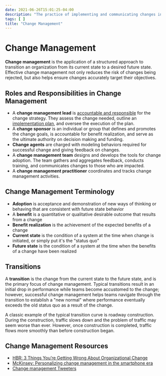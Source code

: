 ```yaml
---
date: 2021-06-26T15:01:25-04:00
description: "The practice of implementing and communicating changes in organizations"
tags: [ ]
title: "Change Management"
---
```


# Change Management

**Change management** is the application of a structured approach to transition an organization from its current state to a desired future state. Effective change management not only reduces the risk of changes being rejected, but also helps ensure changes accurately target their objectives.

## Roles and Responsibilities in Change Management

* A **change management lead** is [accountable and responsible](raci.md) for the change strategy. They assess the change needed, outline an [implementation plan](project-management.md), and oversee the execution of the plan.
* A **change sponsor** is an individual or group that defines and promotes the change goals, is accountable for benefit realization, and serve as the ultimate authority on decision making and funding.
* **Change agents** are charged with modeling behaviors required for successful change and giving feedback on changes.
* A **change management team** designs and develops the tools for change adoption. The team gathers and aggregates feedback, conducts training, and communicates changes to those who are impacted.
* A **change management practitioner** coordinates and tracks change management activities.

## Change Management Terminology

* **Adoption** is acceptance and demonstration of new ways of thinking or behaving that are consistent with future state behavior
* A **benefit** is a quantitative or qualitative desirable outcome that results from a change
* **Benefit realization** is the achievement of the expected benefits of a change
* **Current state** is the condition of a system at the time when change is initiated, or simply put it's the "status quo"
* **Future state** is the condition of a system at the time when the benefits of a change have been realized

## Transitions

A **transition** is the change from the current state to the future state, and is the primary focus of change management. Typical transitions result in an initial drop in performance while teams become accustomed to the change; however, successful change management helps teams navigate through the transition to establish a "new normal" where performance eventually exceeds the old status quo as a result of the change.

A classic example of the typical transition curve is roadway construction. During the construction, traffic slows down and the problem of traffic may seem worse than ever. However, once construction is completed, traffic flows more smoothly than before construction began.

<!-- TODO: Tuckman's Stages of Group Development graph -->

## Change Management Resources

* [HBR: 3 Things You’re Getting Wrong About Organizational Change](https://hbr.org/2020/06/3-things-youre-getting-wrong-about-organizational-change)
* [McKinsey: Personalizing change management in the smartphone era](https://www.mckinsey.com/business-functions/organization/our-insights/personalizing-change-management-in-the-smartphone-era)
* [Change management Tweeters](https://twitter.com/i/lists/1409262959881244677)
